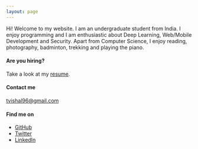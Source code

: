 ```yaml
---
layout: page
---
```


Hi! Welcome to my website. I am an undergraduate student from India. I enjoy programming and I am enthusiastic about Deep Learning, Web/Mobile Development and Security. Apart from Computer Science, I enjoy reading, photography, badminton, trekking and playing the piano.

#### Are you hiring?
Take a look at my [resume](/Vishal-Tejwani-Resume.pdf).

#### Contact me
[tvishal96@gmail.com](mailto:tvishal96@gmail.com)

#### Find me on
- [GitHub](https://github.com/tVishal96)
- [Twitter](https://twitter.com/tVishal1996)
- [LinkedIn](https://www.linkedin.com/in/vishaltejwani/)